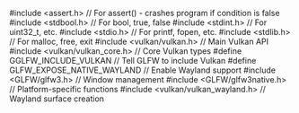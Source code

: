 #include <assert.h>      // For assert() - crashes program if condition is false
#include <stdbool.h>     // For bool, true, false
#include <stdint.h>      // For uint32_t, etc.
#include <stdio.h>       // For printf, fopen, etc.
#include <stdlib.h>      // For malloc, free, exit
#include <vulkan/vulkan.h>         // Main Vulkan API
#include <vulkan/vulkan_core.h>    // Core Vulkan types
#define GGLFW_INCLUDE_VULKAN       // Tell GLFW to include Vulkan
#define GLFW_EXPOSE_NATIVE_WAYLAND // Enable Wayland support
#include <GLFW/glfw3.h>            // Window management
#include <GLFW/glfw3native.h>      // Platform-specific functions
#include <vulkan/vulkan_wayland.h> // Wayland surface creation
